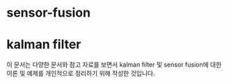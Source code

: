 # sensor-fusion
# kalman filter

이 문서는 다양한 문서와 참고 자료를 보면서 kalman filter 및 sensor fusion에 대한 이론 및 예제를 개인적으로 정리하기 위해 작성한 것입니다. 
